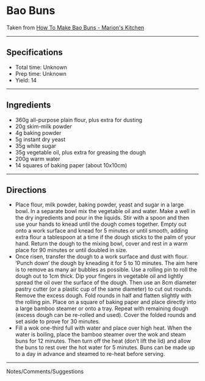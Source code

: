 # Bao Buns

Taken from
[How To Make Bao Buns - Marion's Kitchen](https://www.marionskitchen.com/how-to-make-bao-buns/)

---
## Specifications
- Total time: Unknown
- Prep time: Unknown
- Yield: 14

---
## Ingredients

- 360g all-purpose plain flour, plus extra for dusting
- 20g skim-milk powder
- 4g baking powder
- 5g instant dry yeast
- 35g white sugar
- 35g vegetable oil, plus extra for greasing the dough
- 200g warm water
- 14 squares of baking paper (about 10x10cm)

---
## Directions

- Place flour, milk powder, baking powder, yeast and sugar in a large bowl. In a separate bowl mix the vegetable oil and water. Make a well in the dry ingredients and pour in the liquids. Stir with a spoon and then use your hands to knead until the dough comes together. Empty out onto a work surface and knead for 5 minutes or until smooth, adding extra flour a tablespoon at a time if the dough sticks to the palm of your hand. Return the dough to the mixing bowl, cover and rest in a warm place for 90 minutes or until doubled in size.
- Once risen, transfer the dough to a work surface and dust with flour. ‘Punch down’ the dough by kneading it for 5 to 10 minutes. The aim here is to remove as many air bubbles as possible. Use a rolling pin to roll the dough out to 1cm thick. Dip your fingers in vegetable oil and lightly spread the oil over the surface of the dough. Then use an 8cm diameter pastry cutter (or a plastic cup of the same diameter) to cut out rounds. Remove the excess dough. Fold rounds in half and flatten slightly with the rolling pin. Place on a square of baking paper and place directly into a large bamboo steamer or onto a tray. Repeat with remaining dough (excess dough can be re-rolled and used). Cover the folded rounds and set aside to prove for 30 minutes.
- Fill a wok one-third full with water and place over high heat. When the water is boiling, place the bamboo steamer over the wok and steam buns for 12 minutes. Then turn off the heat (don’t lift the lid) and allow the buns to rest over the hot water for 5 minutes. Buns can be made up to a day in advance and steamed to re-heat before serving.

---
Notes/Comments/Suggestions
